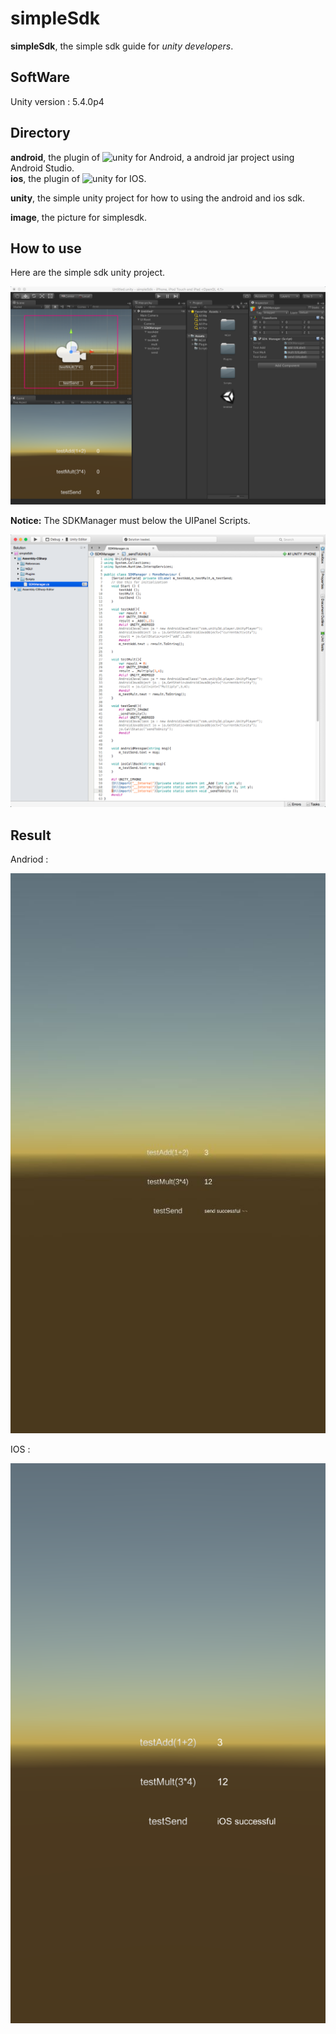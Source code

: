# simpleSdk

**simpleSdk**, the simple sdk guide for *unity developers*.

## SoftWare

Unity version : 5.4.0p4


## Directory

**android**, the plugin of ![unity for Android](https://github.com/onelei/AndroidPluginForUnity), a android jar project using Android Studio.   
**ios**, the plugin of ![unity for IOS](https://github.com/onelei/IosPluginForUnity).

**unity**, the simple unity project for how to using the android and ios sdk.

**image**, the picture for simplesdk.
 
## How to use

Here are the simple sdk unity project.

![unity icon](./image/unity.png)

**Notice:**  The SDKManager must below the UIPanel Scripts.

![android icon](./image/script.png)


## Result

Andriod :

![android icon](./image/android.jpg)

IOS :

![ios icon](./image/ios.PNG)
